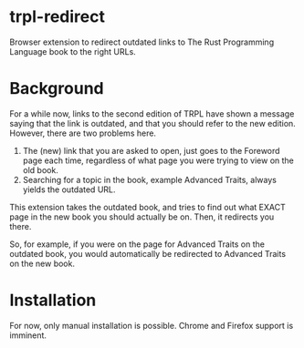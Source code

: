 # trpl-redirect
Browser extension to redirect outdated links to The Rust Programming Language book to the right URLs.

# Background
For a while now, links to the second edition of TRPL have shown a message saying that the link is outdated, and that you should refer to the new edition.
However, there are two problems here. 
1. The (new) link that you are asked to open, just goes to the Foreword page each time, regardless of what page you were trying to view on the old book.
2. Searching for a topic in the book, example Advanced Traits, always yields the outdated URL.

This extension takes the outdated book, and tries to find out what EXACT page in the new book you should actually be on. Then, it redirects you there.

So, for example, if you were on the page for Advanced Traits on the outdated book, you would automatically be redirected to Advanced Traits on the new book.

# Installation
For now, only manual installation is possible. Chrome and Firefox support is imminent.
